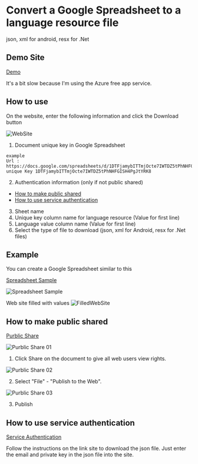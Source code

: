 # Convert a Google Spreadsheet to a language resource file 
json, xml for android, resx for .Net

## Demo Site
[Demo](https://gglocale.azurewebsites.net/)

It's a bit slow because I'm using the Azure free app service.

## How to use
On the website, enter the following information and click the Download button

![WebSite](/raw/master/doc/website.PNG)

1. Document unique key in Google Spreadsheet
```
example
Url : https://docs.google.com/spreadsheets/d/1DTFjamybITTmjOcte7IWTDZ5tPhNHFGISH4PgJtYRK8
unique Key 1DTFjamybITTmjOcte7IWTDZ5tPhNHFGISH4PgJtYRK8
```

2. Authentication information (only if not public shared)
+ [How to make public shared](/#How-to-make-public-shared)
+ [How to use service authentication](/#How-to-use-service-authentication)

3. Sheet name
4. Unique key column name for language resource (Value for first line)
5. Language value column name (Value for first line)
6. Select the type of file to download (json, xml for Android, resx for .Net files)


## Example
You can create a Google Spreadsheet similar to this

[Spreadsheet Sample](https://docs.google.com/spreadsheets/d/1DTFjamybITTmjOcte7IWTDZ5tPhNHFGISH4PgJtYRK8)

![Spreadsheet Sample](/raw/master/doc/sheet_sample.PNG)

Web site filled with values
![FilledWebSite](/raw/master/doc/website_sample_filled.PNG)



## How to make public shared
[Purblic Share](https://github.com/theoephraim/node-google-spreadsheet#unauthenticated-access-read-only-access-on-public-docs)

![Purblic Share 01](/raw/master/doc/public_share_01.PNG)

1. Click Share on the document to give all web users view rights.

![Purblic Share 02](/raw/master/doc/public_share_02.PNG)

2. Select "File" - "Publish to the Web".

![Purblic Share 03](/raw/master/doc/public_share_03.PNG)

3. Publish


## How to use service authentication
[Service Authentication](https://github.com/theoephraim/node-google-spreadsheet#service-account-recommended-method)

Follow the instructions on the link site to download the json file.
Just enter the email and private key in the json file into the site.
